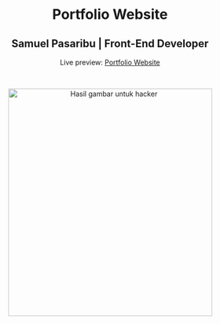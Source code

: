 <h1 align="center">Portfolio Website</h1>
<h2 align="center">Samuel Pasaribu | Front-End Developer </h2>
<p align="center">Live preview: <a href="https://themalni.github.io/portfolio">Portfolio Website</a></p><br>
<p align="center">
<img class="irc_mi" src="https://images.techhive.com/images/article/2016/02/swarms_of_hackers-100645207-large.jpg" alt="Hasil gambar untuk hacker" style="" width="415" height="463">
</p>
